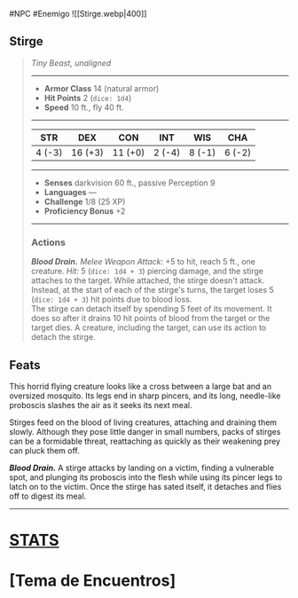 #NPC #Enemigo 
![[Stirge.webp|400]]
## Stirge
>*Tiny Beast, unaligned*
>___
>- **Armor Class** 14 (natural armor)
>- **Hit Points** 2 (`dice: 1d4`)
>- **Speed** 10 ft., fly 40 ft.
>___
>|STR|DEX|CON|INT|WIS|CHA|
>|:---:|:---:|:---:|:---:|:---:|:---:|
>|4 (-3)|16 (+3)|11 (+0)|2 (-4)|8 (-1)|6 (-2)|
>___
>- **Senses** darkvision 60 ft., passive Perception 9
>- **Languages** —
>- **Challenge** 1/8 (25 XP)
>- **Proficiency Bonus** +2
>___
>### Actions
>***Blood Drain.*** *Melee Weapon Attack:* +5 to hit, reach 5 ft., one creature. *Hit:* 5 (`dice: 1d4 + 3`) piercing damage, and the stirge attaches to the target. While attached, the stirge doesn't attack. Instead, at the start of each of the stirge's turns, the target loses 5 (`dice: 1d4 + 3`) hit points due to blood loss.  
>The stirge can detach itself by spending 5 feet of its movement. It does so after it drains 10 hit points of blood from the target or the target dies. A creature, including the target, can use its action to detach the stirge.
## Feats
This horrid flying creature looks like a cross between a large bat and an oversized mosquito. Its legs end in sharp pincers, and its long, needle-like proboscis slashes the air as it seeks its next meal.

Stirges feed on the blood of living creatures, attaching and draining them slowly. Although they pose little danger in small numbers, packs of stirges can be a formidable threat, reattaching as quickly as their weakening prey can pluck them off.

***Blood Drain.*** A stirge attacks by landing on a victim, finding a vulnerable spot, and plunging its proboscis into the flesh while using its pincer legs to latch on to the victim. Once the stirge has sated itself, it detaches and flies off to digest its meal.
***
# [STATS](https://5e.tools/bestiary.html#stirge_mm)
# [Tema de Encuentros]
